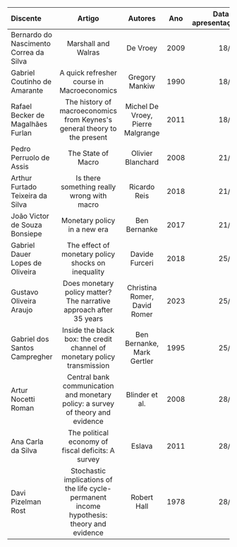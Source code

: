 | Discente | Artigo | Autores | Ano | Data de apresentação |
| :--- | :---: | :---: | :---: | ---: |
| Bernardo do Nascimento Correa da Silva | Marshall and Walras | De Vroey | 2009 | 18/06 |
| Gabriel Coutinho de Amarante | A quick refresher course in Macroeconomics | Gregory Mankiw | 1990 | 18/06 |
| Rafael Becker de Magalhães Furlan | The history of macroeconomics from Keynes's general theory to the present | Michel De Vroey, Pierre Malgrange | 2011 | 18/06 |
| Pedro Perruolo de Assis | The State of Macro | Olivier Blanchard | 2008 | 21/06 |
| Arthur Furtado Teixeira da Silva | Is there something really wrong with macro | Ricardo Reis | 2018 | 21/06 |
| João Victor de Souza Bonsiepe | Monetary policy in a new era | Ben Bernanke | 2017 | 21/06 |
| Gabriel Dauer Lopes de Oliveira |  The effect of monetary policy shocks on inequality | Davide Furceri | 2018 | 25/06 |
| Gustavo Oliveira Araujo | Does monetary policy matter? The narrative approach after 35 years | Christina Romer, David Romer | 2023 | 25/06 |
| Gabriel dos Santos Campregher  | Inside the black box: the credit channel of monetary policy transmission | Ben Bernanke, Mark Gertler | 1995 | 25/06 |
| Artur Nocetti Roman | Central bank communication and monetary policy: a survey of theory and evidence | Blinder et al. | 2008 | 28/06 |
| Ana Carla da Silva | The political economy of fiscal deficits: A survey | Eslava | 2011 | 28/06 |
| Davi Pizelman Rost  | Stochastic implications of the life cycle-permanent income hypothesis: theory and evidence | Robert Hall | 1978 | 28/06 |
